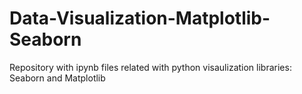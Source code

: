 # Data-Visualization-Matplotlib-Seaborn
Repository with ipynb files related with python visaulization libraries: Seaborn and Matplotlib
